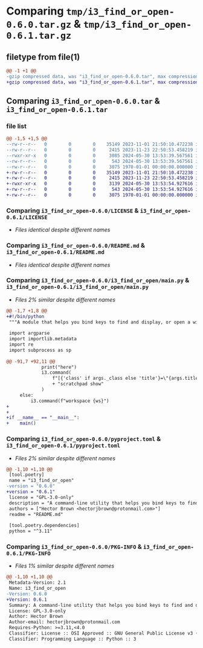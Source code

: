# Comparing `tmp/i3_find_or_open-0.6.0.tar.gz` & `tmp/i3_find_or_open-0.6.1.tar.gz`

## filetype from file(1)

```diff
@@ -1 +1 @@
-gzip compressed data, was "i3_find_or_open-0.6.0.tar", max compression
+gzip compressed data, was "i3_find_or_open-0.6.1.tar", max compression
```

## Comparing `i3_find_or_open-0.6.0.tar` & `i3_find_or_open-0.6.1.tar`

### file list

```diff
@@ -1,5 +1,5 @@
--rw-r--r--   0        0        0    35149 2023-11-01 21:50:10.472238 i3_find_or_open-0.6.0/LICENSE
--rw-r--r--   0        0        0     2415 2023-11-23 22:50:53.458219 i3_find_or_open-0.6.0/README.md
--rwxr-xr-x   0        0        0     3085 2024-05-30 13:53:39.567561 i3_find_or_open-0.6.0/i3_find_or_open/main.py
--rw-r--r--   0        0        0      543 2024-05-30 13:53:39.567561 i3_find_or_open-0.6.0/pyproject.toml
--rw-r--r--   0        0        0     3075 1970-01-01 00:00:00.000000 i3_find_or_open-0.6.0/PKG-INFO
+-rw-r--r--   0        0        0    35149 2023-11-01 21:50:10.472238 i3_find_or_open-0.6.1/LICENSE
+-rw-r--r--   0        0        0     2415 2023-11-23 22:50:53.458219 i3_find_or_open-0.6.1/README.md
+-rwxr-xr-x   0        0        0     3139 2024-05-30 13:53:54.927616 i3_find_or_open-0.6.1/i3_find_or_open/main.py
+-rw-r--r--   0        0        0      543 2024-05-30 13:53:54.927616 i3_find_or_open-0.6.1/pyproject.toml
+-rw-r--r--   0        0        0     3075 1970-01-01 00:00:00.000000 i3_find_or_open-0.6.1/PKG-INFO
```

### Comparing `i3_find_or_open-0.6.0/LICENSE` & `i3_find_or_open-0.6.1/LICENSE`

 * *Files identical despite different names*

### Comparing `i3_find_or_open-0.6.0/README.md` & `i3_find_or_open-0.6.1/README.md`

 * *Files identical despite different names*

### Comparing `i3_find_or_open-0.6.0/i3_find_or_open/main.py` & `i3_find_or_open-0.6.1/i3_find_or_open/main.py`

 * *Files 2% similar despite different names*

```diff
@@ -1,7 +1,8 @@
+#!/bin/python
 """A module that helps you bind keys to find and display, or open a window in i3wm."""
 
 import argparse
 import importlib.metadata
 import re
 import subprocess as sp
 
@@ -91,7 +92,11 @@
             print("here")
             i3.command(
                 f"[{'class' if args._class else 'title'}=\"{args.title}\"] "
                 + "scratchpad show"
             )
     else:
         i3.command(f"workspace {ws}")
+
+
+if __name__ == "__main__":
+    main()
```

### Comparing `i3_find_or_open-0.6.0/pyproject.toml` & `i3_find_or_open-0.6.1/pyproject.toml`

 * *Files 2% similar despite different names*

```diff
@@ -1,10 +1,10 @@
 [tool.poetry]
 name = "i3_find_or_open"
-version = "0.6.0"
+version = "0.6.1"
 license = "GPL-3.0-only"
 description = "A command-line utility that helps you bind keys to find and display a window, or open it if there is no instance running in i3wm."
 authors = ["Hector Brown <hectorjbrown@protonmail.com>"]
 readme = "README.md"
 
 [tool.poetry.dependencies]
 python = "^3.11"
```

### Comparing `i3_find_or_open-0.6.0/PKG-INFO` & `i3_find_or_open-0.6.1/PKG-INFO`

 * *Files 1% similar despite different names*

```diff
@@ -1,10 +1,10 @@
 Metadata-Version: 2.1
 Name: i3_find_or_open
-Version: 0.6.0
+Version: 0.6.1
 Summary: A command-line utility that helps you bind keys to find and display a window, or open it if there is no instance running in i3wm.
 License: GPL-3.0-only
 Author: Hector Brown
 Author-email: hectorjbrown@protonmail.com
 Requires-Python: >=3.11,<4.0
 Classifier: License :: OSI Approved :: GNU General Public License v3 (GPLv3)
 Classifier: Programming Language :: Python :: 3
```

